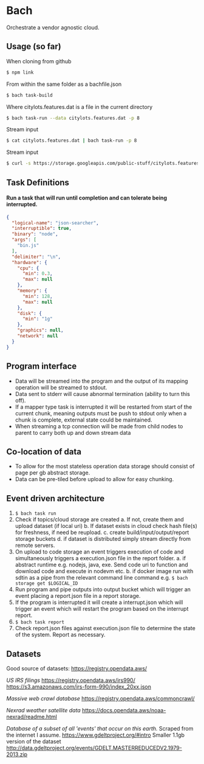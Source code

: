 # Bach
Orchestrate a vendor agnostic cloud.

## Usage (so far)

When cloning from github
```bash
$ npm link
```
From within the same folder as a bachfile.json
```bash
$ bach task-build
```
Where citylots.features.dat is a file in the current directory
```bash
$ bach task-run --data citylots.features.dat -p 8
```
Stream input
```bash
$ cat citylots.features.dat | bach task-run -p 8
```
Stream input
```bash
$ curl -s https://storage.googleapis.com/public-stuff/citylots.features.dat | bach task-run -p 8
```


## Task Definitions

#### Run a task that will run until completion and can tolerate being interrupted.
```json
{
  "logical-name": "json-searcher",
  "interruptible": true,
  "binary": "node",
  "args": [
    "bin.js"
  ],
  "delimiter": "\n",
  "hardware": {
    "cpu": {
      "min": 0.3,
      "max": null
    },
    "memory": {
      "min": 128,
      "max": null
    },
    "disk": {
      "min": "1g"
    },
    "graphics": null,
    "network": null
  }
}

```

## Program interface

- Data will be streamed into the program and the output of its mapping operation will be streamed to stdout.
- Data sent to stderr will cause abnormal termination (ability to turn this off).
- If a mapper type task is interrupted it will be restarted from start of the current chunk, meaning outputs must be push to stdout only when a chunk is complete, external state could be maintained.
- When streaming a tcp connection will be made from child nodes to parent to carry both up and down stream data 

## Co-location of data

- To allow for the most stateless operation data storage should consist of page per gb abstract storage.
- Data can be pre-tiled before upload to allow for easy chunking.

## Event driven architecture
1. `$ bach task run`
2. Check if topics/cloud storage are created
    a. If not, create them and upload dataset (if local uri)
    b. If dataset exists in cloud check hash file(s) for freshness, if need be reupload.
    c. create build/input/output/report storage buckets
    d. if dataset is distributed simply stream directly from remote servers.
4. On upload to code storage an event triggers execution of code and simultaneously triggers a execution.json file in the report folder.
    a. if abstract runtime e.g. nodejs, java, exe. Send code uri to            function and download code and execute in nodevm etc.
    b. if docker image run with sdtin as a pipe from the relevant          command line command e.g. `$ bach storage get $LOGICAL_ID`
5. Run program and pipe outputs into output bucket which will trigger an event placing a report.json file in a report storage.
6. If the program is interrupted it will create a interrupt.json which will trigger an event which will restart the program based on the interrupt report.
7. `$ bach task report`
8. Check report.json files against execution.json file to determine the state of the system. Report as necessary.

## Datasets

Good source of datasets:
https://registry.opendata.aws/

_US IRS filings_
https://registry.opendata.aws/irs990/
https://s3.amazonaws.com/irs-form-990/index_20xx.json

_Massive web crawl database_
https://registry.opendata.aws/commoncrawl/

_Nexrad weather satellite data_
https://docs.opendata.aws/noaa-nexrad/readme.html

_Database of a subset of all 'events' that occur on this earth._ Scraped from the internet I assume.
https://www.gdeltproject.org/#intro
Smaller 1.1gb version of the dataset http://data.gdeltproject.org/events/GDELT.MASTERREDUCEDV2.1979-2013.zip
